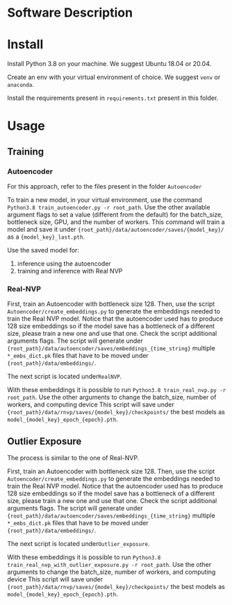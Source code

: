 # Software Description

# Install
Install Python 3.8 on your machine. We suggest Ubuntu 18.04 or 20.04.

Create an env with your virtual environment of choice. We suggest `venv` or `anaconda`.

Install the requirements present in `requirements.txt` present in this folder.

# Usage

## Training 
### Autoencoder
For this approach, refer to the files present in the folder `Autoencoder`

To train a new model, in your virtual environment, use the command `Python3.8 train_autoencoder.py -r root_path`. 
Use the other available argument flags to set a value (different from the default) for the batch_size, bottleneck size, GPU, and the number of workers. 
This command will train a model and save it under `{root_path}/data/autoencoder/saves/{model_key}/` as a `{model_key}_last.pth`.

Use the saved model for:
1. inference using the autoencoder 
2. training and inference with Real NVP


### Real-NVP

First, train an Autoencoder with bottleneck size 128. Then, use the script `Autoencoder/create_embeddings.py` to generate the embeddings needed to train the Real NVP model.
Notice that the autoencoder used has to produce 128 size embeddings so if the model save has a bottleneck of a
different size, please train a new one and use that one.
Check the script additional arguments flags.
The script will generate under `{root_path}/data/autoencoder/saves/embeddings_{time_string}` multiple `*_embs_dict.pk` files that have to be moved under
`{root_path}/data/embeddings/`.

The next script is located under`RealNVP`.

With these embeddings it is possible to run `Python3.8 train_real_nvp.py -r root_path`.
Use the other arguments to change the batch_size, number of workers, and computing device
This script will save under `{root_path}/data/rnvp/saves/{model_key}/checkpoints/` the best models as `model_{model_key}_epoch_{epoch}.pth`.

## Outlier Exposure
The process is similar to the one of Real-NVP. 

First, train an Autoencoder with bottleneck size 128. Then, use the script `Autoencoder/create_embeddings.py` to generate the embeddings needed to train the Real NVP model.
Notice that the autoencoder used has to produce 128 size embeddings so if the model save has a bottleneck of a
different size, please train a new one and use that one.
Check the script additional arguments flags.
The script will generate under `{root_path}/data/autoencoder/saves/embeddings_{time_string}` multiple `*_embs_dict.pk` files that have to be moved under
`{root_path}/data/embeddings/`.

The next script is located under`Outlier_exposure`.

With these embeddings it is possible to run `Python3.8 train_real_nvp_with_outlier_exposure.py -r root_path`.
Use the other arguments to change the batch_size, number of workers, and computing device
This script will save under `{root_path}/data/rnvp/saves/{model_key}/checkpoints/` the best models as `model_{model_key}_epoch_{epoch}.pth`.